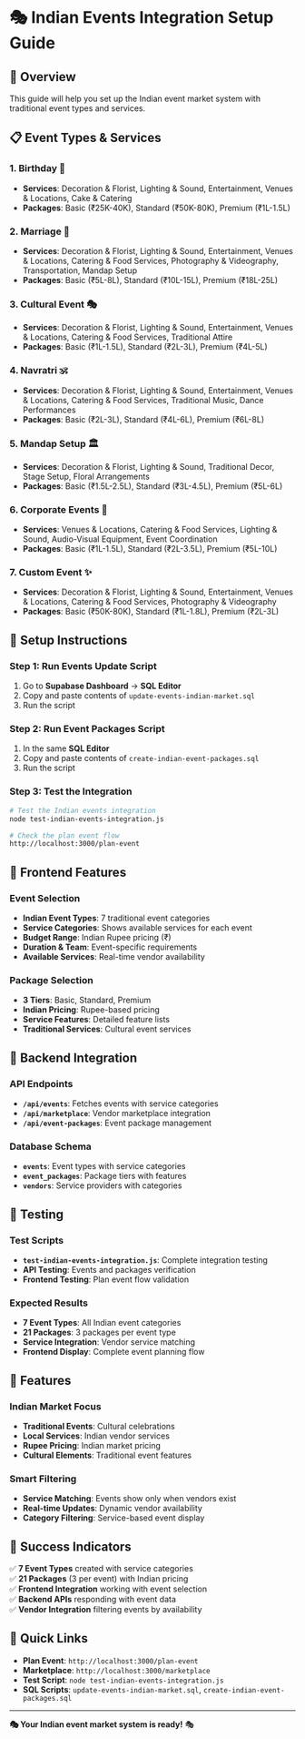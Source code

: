 # 🎭 Indian Events Integration Setup Guide

## 🎯 Overview
This guide will help you set up the Indian event market system with traditional event types and services.

## 📋 Event Types & Services

### 1. **Birthday** 🎂
- **Services**: Decoration & Florist, Lighting & Sound, Entertainment, Venues & Locations, Cake & Catering
- **Packages**: Basic (₹25K-40K), Standard (₹50K-80K), Premium (₹1L-1.5L)

### 2. **Marriage** 💒
- **Services**: Decoration & Florist, Lighting & Sound, Entertainment, Venues & Locations, Catering & Food Services, Photography & Videography, Transportation, Mandap Setup
- **Packages**: Basic (₹5L-8L), Standard (₹10L-15L), Premium (₹18L-25L)

### 3. **Cultural Event** 🎭
- **Services**: Decoration & Florist, Lighting & Sound, Entertainment, Venues & Locations, Catering & Food Services, Traditional Attire
- **Packages**: Basic (₹1L-1.5L), Standard (₹2L-3L), Premium (₹4L-5L)

### 4. **Navratri** 🕉️
- **Services**: Decoration & Florist, Lighting & Sound, Entertainment, Venues & Locations, Catering & Food Services, Traditional Music, Dance Performances
- **Packages**: Basic (₹2L-3L), Standard (₹4L-6L), Premium (₹6L-8L)

### 5. **Mandap Setup** 🏛️
- **Services**: Decoration & Florist, Lighting & Sound, Traditional Decor, Stage Setup, Floral Arrangements
- **Packages**: Basic (₹1.5L-2.5L), Standard (₹3L-4.5L), Premium (₹5L-6L)

### 6. **Corporate Events** 🏢
- **Services**: Venues & Locations, Catering & Food Services, Lighting & Sound, Audio-Visual Equipment, Event Coordination
- **Packages**: Basic (₹1L-1.5L), Standard (₹2L-3.5L), Premium (₹5L-10L)

### 7. **Custom Event** ✨
- **Services**: Decoration & Florist, Lighting & Sound, Entertainment, Venues & Locations, Catering & Food Services, Photography & Videography
- **Packages**: Basic (₹50K-80K), Standard (₹1L-1.8L), Premium (₹2L-3L)

## 🚀 Setup Instructions

### Step 1: Run Events Update Script
1. Go to **Supabase Dashboard** → **SQL Editor**
2. Copy and paste contents of `update-events-indian-market.sql`
3. Run the script

### Step 2: Run Event Packages Script
1. In the same **SQL Editor**
2. Copy and paste contents of `create-indian-event-packages.sql`
3. Run the script

### Step 3: Test the Integration
```bash
# Test the Indian events integration
node test-indian-events-integration.js

# Check the plan event flow
http://localhost:3000/plan-event
```

## 🎨 Frontend Features

### Event Selection
- **Indian Event Types**: 7 traditional event categories
- **Service Categories**: Shows available services for each event
- **Budget Range**: Indian Rupee pricing (₹)
- **Duration & Team**: Event-specific requirements
- **Available Services**: Real-time vendor availability

### Package Selection
- **3 Tiers**: Basic, Standard, Premium
- **Indian Pricing**: Rupee-based pricing
- **Service Features**: Detailed feature lists
- **Traditional Services**: Cultural event services

## 🔧 Backend Integration

### API Endpoints
- **`/api/events`**: Fetches events with service categories
- **`/api/marketplace`**: Vendor marketplace integration
- **`/api/event-packages`**: Event package management

### Database Schema
- **`events`**: Event types with service categories
- **`event_packages`**: Package tiers with features
- **`vendors`**: Service providers with categories

## 🧪 Testing

### Test Scripts
- **`test-indian-events-integration.js`**: Complete integration testing
- **API Testing**: Events and packages verification
- **Frontend Testing**: Plan event flow validation

### Expected Results
- **7 Event Types**: All Indian event categories
- **21 Packages**: 3 packages per event type
- **Service Integration**: Vendor service matching
- **Frontend Display**: Complete event planning flow

## 🌟 Features

### Indian Market Focus
- **Traditional Events**: Cultural celebrations
- **Local Services**: Indian vendor services
- **Rupee Pricing**: Indian market pricing
- **Cultural Elements**: Traditional event features

### Smart Filtering
- **Service Matching**: Events show only when vendors exist
- **Real-time Updates**: Dynamic vendor availability
- **Category Filtering**: Service-based event display

## 🎉 Success Indicators

✅ **7 Event Types** created with service categories  
✅ **21 Packages** (3 per event) with Indian pricing  
✅ **Frontend Integration** working with event selection  
✅ **Backend APIs** responding with event data  
✅ **Vendor Integration** filtering events by availability  

## 🔗 Quick Links

- **Plan Event**: `http://localhost:3000/plan-event`
- **Marketplace**: `http://localhost:3000/marketplace`
- **Test Script**: `node test-indian-events-integration.js`
- **SQL Scripts**: `update-events-indian-market.sql`, `create-indian-event-packages.sql`

---

**🎭 Your Indian event market system is ready!** 🎭
